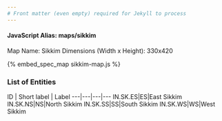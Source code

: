 ```yaml
---
# Front matter (even empty) required for Jekyll to process
---
```


#### JavaScript Alias: maps/sikkim

Map Name: Sikkim
Dimensions (Width x Height): 330x420



{% embed_spec_map sikkim-map.js %}

### List of Entities

ID | Short label | Label
---|---|---|---
IN.SK.ES|ES|East Sikkim
IN.SK.NS|NS|North Sikkim
IN.SK.SS|SS|South Sikkim
IN.SK.WS|WS|West Sikkim

